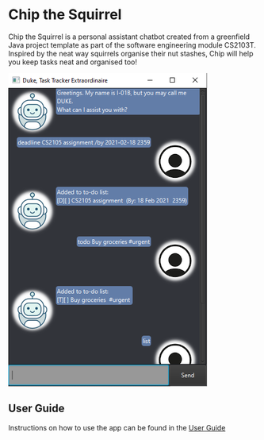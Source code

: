 # Chip the Squirrel
Chip the Squirrel is a personal assistant chatbot created from a greenfield Java project template as part of the software engineering module CS2103T. Inspired by the neat way squirrels organise their nut stashes, Chip will help you keep tasks neat and organised too!

![image of chip](docs/Ui.png)

## User Guide
Instructions on how to use the app can be found in the [User Guide](http://samuelfangjw.github.io/ip/)

